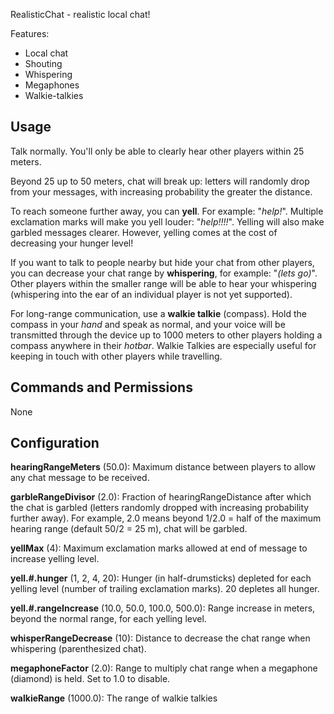 RealisticChat - realistic local chat!

Features:

* Local chat 
* Shouting 
* Whispering
* Megaphones
* Walkie-talkies

## Usage
Talk normally. You'll only be able to clearly hear other players within 25 meters.

Beyond 25 up to 50 meters, chat will break up: letters will randomly drop from your
messages, with increasing probability the greater the distance.

To reach someone further away, you can **yell**. For example: "*help!*". Multiple exclamation
marks will make you yell louder: "*help!!!!*". Yelling will also make garbled messages clearer.
However, yelling comes at the cost of decreasing your hunger level!

If you want to talk to people nearby but hide your chat from other players, you
can decrease your chat range by **whispering**, for example: "*(lets go)*". Other players within
the smaller range will be able to hear your whispering (whispering into the ear of an individual player is not yet supported). 

For long-range communication, use a **walkie talkie** (compass). Hold the compass in your *hand*
and speak as normal, and your voice will be transmitted through the device up to 1000 meters
to other players holding a compass anywhere in their *hotbar*. Walkie Talkies are especially
useful for keeping in touch with other players while travelling.

## Commands and Permissions
None

## Configuration
**hearingRangeMeters** (50.0): Maximum distance between players to allow any chat message to be received.

**garbleRangeDivisor** (2.0): Fraction of hearingRangeDistance after which the chat is garbled 
(letters randomly dropped with increasing probability further away). For example, 2.0 means beyond 1/2.0 = 
half of the maximum hearing range (default 50/2 = 25 m), chat will be garbled.

**yellMax** (4): Maximum exclamation marks allowed at end of message to increase yelling level.

**yell.#.hunger** (1, 2, 4, 20): Hunger (in half-drumsticks) depleted for each yelling level 
(number of trailing exclamation marks). 20 depletes all hunger.

**yell.#.rangeIncrease** (10.0, 50.0, 100.0, 500.0): Range increase in meters, beyond the normal range, for
each yelling level.

**whisperRangeDecrease** (10): Distance to decrease the chat range when whispering (parenthesized chat).

**megaphoneFactor** (2.0): Range to multiply chat range when a megaphone (diamond) is held. Set to 1.0 to disable.

**walkieRange** (1000.0): The range of walkie talkies 


